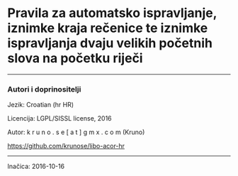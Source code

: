 # Pravila za automatsko ispravljanje, iznimke kraja rečenice te iznimke ispravljanja dvaju velikih početnih slova na početku riječi

----------

### Autori i doprinositelji ###

Jezik: Croatian (hr HR)

Licencija:  LGPL/SISSL license, 2016

Autor:	k r u n o . s e [ a t ] g m x . c o m	(Kruno)

https://github.com/krunose/libo-acor-hr

---

Inačica: 2016-10-16
